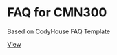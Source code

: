 # FAQ for CMN300

Based on CodyHouse FAQ Template

[View](https://mubarizafzal.github.io/Gamification/)
